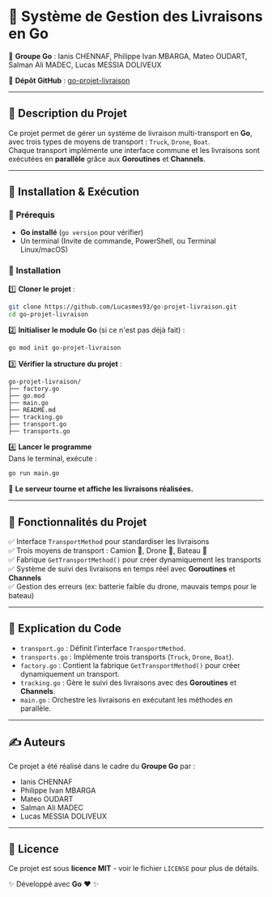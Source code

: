 # 📌 Système de Gestion des Livraisons en Go

👥 **Groupe Go** : Ianis CHENNAF, Philippe Ivan MBARGA, Mateo OUDART, Salman Ali MADEC, Lucas MESSIA DOLIVEUX

🔗 **Dépôt GitHub** : [go-projet-livraison](https://github.com/Lucasmes93/go-projet-livraison)

---

## 📝 **Description du Projet**

Ce projet permet de gérer un système de livraison multi-transport en **Go**, avec trois types de moyens de transport : `Truck`, `Drone`, `Boat`.  
Chaque transport implémente une interface commune et les livraisons sont exécutées en **parallèle** grâce aux **Goroutines** et **Channels**.

---

## 🚀 **Installation & Exécution**

### 🔹 **Prérequis**
- **Go installé** (`go version` pour vérifier)
- Un terminal (Invite de commande, PowerShell, ou Terminal Linux/macOS)

### 🔹 **Installation**

1️⃣ **Cloner le projet** :
   ```sh
   git clone https://github.com/Lucasmes93/go-projet-livraison.git
   cd go-projet-livraison
   ```

2️⃣ **Initialiser le module Go** (si ce n'est pas déjà fait) :
   ```sh
   go mod init go-projet-livraison
   ```

3️⃣ **Vérifier la structure du projet** :
   ```
   go-projet-livraison/
   ├── factory.go
   ├── go.mod
   ├── main.go
   ├── README.md
   ├── tracking.go
   ├── transport.go
   ├── transports.go
   ```

4️⃣ **Lancer le programme**  
Dans le terminal, exécute :
   ```sh
   go run main.go
   ```

📌 **Le serveur tourne et affiche les livraisons réalisées.**

---

## 📌 **Fonctionnalités du Projet**

✅ Interface `TransportMethod` pour standardiser les livraisons  
✅ Trois moyens de transport : Camion 🚚, Drone 🚁, Bateau 🚢  
✅ Fabrique `GetTransportMethod()` pour créer dynamiquement les transports  
✅ Système de suivi des livraisons en temps réel avec **Goroutines** et **Channels**  
✅ Gestion des erreurs (ex: batterie faible du drone, mauvais temps pour le bateau)  

---

## 📖 **Explication du Code**

- `transport.go` : Définit l’interface `TransportMethod`.
- `transports.go` : Implémente trois transports (`Truck`, `Drone`, `Boat`).
- `factory.go` : Contient la fabrique `GetTransportMethod()` pour créer dynamiquement un transport.
- `tracking.go` : Gère le suivi des livraisons avec des **Goroutines** et **Channels**.
- `main.go` : Orchestre les livraisons en exécutant les méthodes en parallèle.

---

## ✍️ **Auteurs**

Ce projet a été réalisé dans le cadre du **Groupe Go** par :
- Ianis CHENNAF  
- Philippe Ivan MBARGA  
- Mateo OUDART  
- Salman Ali MADEC  
- Lucas MESSIA DOLIVEUX  

---

## 📝 **Licence**

Ce projet est sous **licence MIT** - voir le fichier `LICENSE` pour plus de détails.

✨ Développé avec **Go** ❤️ ✨
